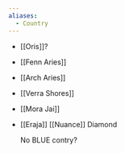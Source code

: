 ```yaml
---
aliases:
  - Country
---
```

- [[Oris]]?
- [[Fenn Aries]]
- [[Arch Aries]]
- [[Verra Shores]]
- [[Mora Jai]]
- [[Eraja]]
[[Nuance]]
	Diamond	
			
	No BLUE contry?
